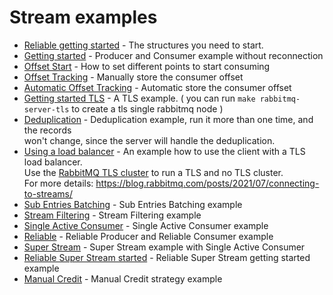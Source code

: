 Stream examples
===
 - [Reliable getting started](./getting_started/getting_started.go) - The structures you need to start.
 - [Getting started](./getting_started/getting_started.go) - Producer and Consumer example without reconnection
 - [Offset Start](./offsetStart/offset.go) - How to set different points to start consuming
 - [Offset Tracking](./offsetTracking/offsetTracking.go) - Manually store the consumer offset
 - [Automatic Offset Tracking](./automaticOffsetTracking/automaticOffsetTracking.go) - Automatic store the consumer offset
 - [Getting started TLS](./tls/getting_started_tls.go) -  A TLS example. ( you can run `make rabbitmq-server-tls` to create a tls single rabbitmq node )
 - [Deduplication](./deduplication/deduplication.go) -  Deduplication example, run it more than one time, and the records <br />
   won't change, since the server will handle the deduplication.
 - [Using a load balancer](./proxy/proxy.go) - An example how to use the client with a TLS load balancer.<br />
   Use the [RabbitMQ TLS cluster](../compose) to run a TLS and no TLS cluster. <br />
   For more details: https://blog.rabbitmq.com/posts/2021/07/connecting-to-streams/
 - [Sub Entries Batching](./sub-entries-batching/sub_entries_batching.go) - Sub Entries Batching example
 - [Stream Filtering](./filtering/filtering.go) - Stream Filtering example
 - [Single Active Consumer](./single_active_consumer) - Single Active Consumer example
 - [Reliable](./reliable) - Reliable Producer and Reliable Consumer example
 - [Super Stream](./super_stream) - Super Stream example with Single Active Consumer
 - [Reliable Super Stream started](./reliable_super_stream_getting_started) - Reliable Super Stream getting started example
 - [Manual Credit](./manual_credit) - Manual Credit strategy example
